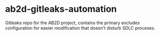 # ab2d-gitleaks-automation
Gitleaks repo for the AB2D project, contains the primary excludes configuration for easier modification that doesn't disturb SDLC proceses.
